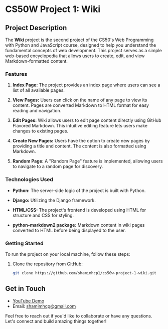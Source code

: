 # CS50W Project 1: Wiki

## Project Description

The **Wiki** project is the second project of the CS50's Web Programming with Python and JavaScript course, designed to help you understand the fundamental concepts of web development. This project serves as a simple web-based encyclopedia that allows users to create, edit, and view Markdown-formatted content.

### Features

1. **Index Page:** The project provides an index page where users can see a list of all available pages.

2. **View Pages:** Users can click on the name of any page to view its content. Pages are converted Markdown to HTML format for easy reading and navigation.

3. **Edit Pages:** Wiki allows users to edit page content directly using GitHub Flavored Markdown. This intuitive editing feature lets users make changes to existing pages.

4. **Create New Pages:** Users have the option to create new pages by providing a title and content. The content is also formatted using Markdown.

5. **Random Page:** A "Random Page" feature is implemented, allowing users to navigate to a random page for discovery.

### Technologies Used

- **Python:** The server-side logic of the project is built with Python.

- **Django:** Utilizing the Django framework.

- **HTML/CSS:** The project's frontend is developed using HTML for structure and CSS for styling.

- **python-markdown2 package:** Markdown content in wiki pages converted to HTML before being displayed to the user.

### Getting Started

To run the project on your local machine, follow these steps:

1. Clone the repository from GitHub:
   
   ```bash
   git clone https://github.com/shamimhcp1/cs50w-project-1-wiki.git

## Get in Touch

- [YouTube Demo](https://youtu.be/nkON_nbX_Ck )
- Email: shamimhcp@gmail.com

Feel free to reach out if you'd like to collaborate or have any questions. Let's connect and build amazing things together!
